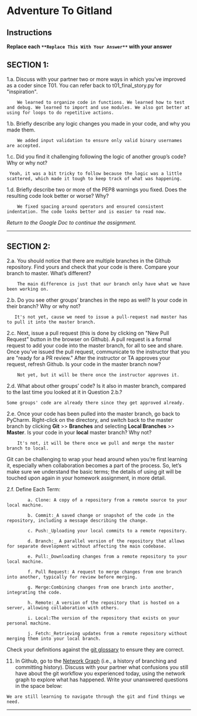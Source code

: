# Adventure To Gitland

## Instructions

**Replace each `**Replace This With Your Answer**` with your answer**


## SECTION 1:

1.a. Discuss with your partner two or more ways in which you've improved as a coder since T01. You can refer back to t01_final_story.py for "inspiration".

```        
    We learned to organize code in functions. We learned how to test and debug. We learned to import and use modules. We also got better at using for loops to do repetitive actions.
```


1.b. Briefly describe any logic changes you made in your code, and why you made them.

```
    We added input validation to ensure only valid binary usernames are accepted.
```


1.c. Did you find it challenging following the logic of another group’s code? Why or why not?

```
 Yeah, it was a bit tricky to follow because the logic was a little scattered, which made it tough to keep track of what was happening.
```


1.d. Briefly describe two or more of the PEP8 warnings you fixed. Does the resulting code look better or worse? Why?

```
    We fixed spacing around operators and ensured consistent indentation. The code looks better and is easier to read now.
```

_Return to the Google Doc to continue the assignment._
___

## SECTION 2:

2.a. You should notice that there are multiple branches in the Github repository. Find yours and check that your code is there. 
     Compare your branch to master. What’s different?

```        
    The main difference is just that our branch only have what we have been working on. 
```


2.b. Do you see other groups’ branches in the repo as well? Is your code in their branch? Why or why not?

```        
   It's not yet, cause we need to issue a pull-request nad master has to pull it into the master branch.
```


2.c. Next, issue a pull request (this is done by clicking on "New Pull Request" button in the browser on Github). 
     A pull request is a formal request to add your code into the master branch, for all to see and share. 
     Once you’ve issued the pull request, communicate to the instructor that you are "ready for a PR review."
     After the instructor or TA approves your request, refresh Github. 
     Is your code in the master branch now? 

```
    Not yet, but it will be there once the instructor approves it. 
```


2.d. What about other groups’ code? Is it also in master branch, compared to the last time you looked at it in Question 2.b.?

```
Some groups' code are already there since they get approved already.
```



2.e. Once your code has been pulled into the master branch, go back to PyCharm. 
     Right-click on the directory, and switch back to the master branch by clicking 
     **Git** >> **Branches** and selecting **Local Branches** >> **Master**.
     Is your code in your **local** master branch? Why not?

```
    It's not, it will be there once we pull and merge the master branch to local. 
```

Git can be challenging to wrap your head around when you’re first learning it, 
especially when collaboration becomes a part of the process. 
So, let’s make sure we understand the basic terms; 
the details of using git will be touched upon again in your homework assignment, in more detail. 

2.f. Define Each Term:
```
        a. Clone: A copy of a repository from a remote source to your local machine.

        b. Commit:_A saved change or snapshot of the code in the repository, including a message describing the change.

        c. Push:_Uploading your local commits to a remote repository.
        
        d. Branch:_ A parallel version of the repository that allows for separate development without affecting the main codebase.

        e. Pull:_Downloading changes from a remote repository to your local machine.

        f. Pull Request: A request to merge changes from one branch into another, typically for review before merging.

        g. Merge:Combining changes from one branch into another, integrating the code.

        h. Remote:_A version of the repository that is hosted on a server, allowing collaboration with others.

        i. Local:The version of the repository that exists on your personal machine.

        j. Fetch:_Retrieving updates from a remote repository without merging them into your local branch.
```

Check your definitions against the [git glossary](https://help.github.com/articles/github-glossary/) to ensure they are correct.

11. In Github, go to the [Network Graph](https://github.com/Berea-College-CSC-226/t04-master/network) (i.e., a history of branching and committing history). 
    Discuss with your partner what confusions you still have about the git workflow you experienced today, 
    using the network graph to explore what has happened. Write your unanswered questions in the space below:

```
We are still learning to navigate through the git and find things we need.
```

---